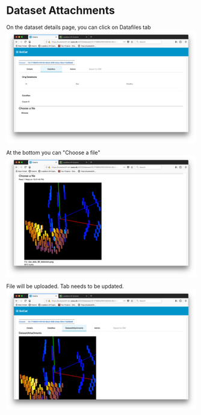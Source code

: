 # Dataset Attachments

[//]: # (TODO new video, just attachment and not more)

[//]: # (This short video demonstrates how you can add an attachment to your dataset easily:may need the following gitbook plugin: https://github.com/GitbookIO/plugin-youtube https://scicatproject.github.io/img/f1-2020-07-14_16.56.44.mp4)

[//]: # (TODO new screenshot)
On the dataset details page, you can click on Datafiles tab
![Choose an image file, must be udner 16 MB limit](../img/attach1.png)


[//]: # (TODO new screenshot)
At the bottom you can "Choose a file"
![Choose an image file, must be under 16 MB limit](../img/attach2.png)


[//]: # (TODO new screenshot)
File will be uploaded. Tab needs to be updated.
![Choose an image file, must be udner 16 MB limit](../img/attach3.png)







